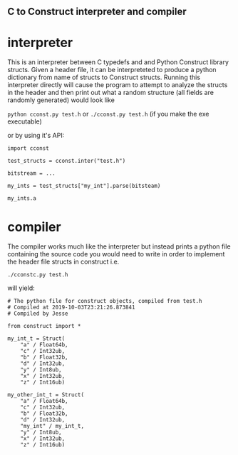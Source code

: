 ## C to Construct interpreter and compiler

# interpreter

This is an interpreter between C typedefs and and Python Construct library structs.  Given a header file, it can be interpreteted to produce a python dictionary from name of structs to Construct structs.  Running this interpreter directly will cause the program to attempt to analyze the structs in the header and then print out what a random structure (all fields are randomly generated) would look like
  
`python cconst.py test.h`  or `./cconst.py test.h` (if you make the exe executable)  
  
or by using it's API:  
  
```
import cconst
  
test_structs = cconst.inter("test.h")

bitstream = ...

my_ints = test_structs["my_int"].parse(bitsteam)

my_ints.a
```

# compiler

The compiler works much like the interpreter but instead prints a python file containing the source code you would need to write in order to implement the header file structs in construct i.e.  
  
```
./cconstc.py test.h
```
  
will yield:  
  
```
# The python file for construct objects, compiled from test.h
# Compiled at 2019-10-03T23:21:26.873841
# Compiled by Jesse

from construct import *

my_int_t = Struct(
    "a" / Float64b,
    "c" / Int32ub,
    "b" / Float32b,
    "d" / Int32ub,
    "y" / Int8ub,
    "x" / Int32ub,
    "z" / Int16ub)

my_other_int_t = Struct(
    "a" / Float64b,
    "c" / Int32ub,
    "b" / Float32b,
    "d" / Int32ub,
    "my_int" / my_int_t,
    "y" / Int8ub,
    "x" / Int32ub,
    "z" / Int16ub)
```